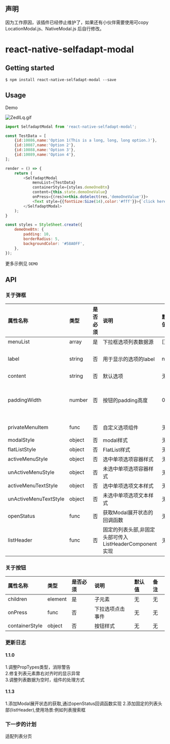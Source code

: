  ## 声明
 
 因为工作原因，该插件已经停止维护了，如果还有小伙伴需要使用可copy LocationModal.js、NativeModal.js 后自行修改。
 
# react-native-selfadapt-modal

## Getting started

`$ npm install react-native-selfadapt-modal --save`

## Usage

Demo

![ZedILq.gif](https://s2.ax1x.com/2019/06/26/ZedILq.gif)

```javascript
import SelfadaptModal from 'react-native-selfadapt-modal';

const TestData = [
    {id:10086,name:'Option 1(This is a long, long, long option.)'},
    {id:10087,name:'Option 2'},
    {id:10088,name:'Option 3'},
    {id:10089,name:'Option 4'},
];

render = () => {
    return (
        <SelfadaptModal 
            menuList={TestData} 
            containerStyle={styles.demeOneBtn}
            content={this.state.demoOneValue}
            onPress={(res)=>this.doSelect(res,'demoOneValue')}>
            <Text style={{fontSize:Size(14),color:'#fff'}}>{`click here`}</Text>
        </SelfadaptModal>
    );
}

const styles = StyleSheet.create({
    demeOneBtn: {
        padding: 10,
        borderRadius: 5,
        backgroundColor: '#58A0FF',
    },
});
```

更多示例见 `DEMO` 

## API

### 关于弹框

属性名称 | 类型 | 是否必须 | 说明 | 默认值 | 备注 |
:--- |:--- |:--- |:--- |:--- |:--- |
menuList |array |是 |下拉框选项列表数据源 |[] |无 |
label |string |否 |用于显示的选项的label |name |用于menuList的元素</br>是对象的情况 |
content |string |否 |默认选项 |无 |无 |
paddingWidth |number |否 |按钮的padding高度 |0 | 当使用LocationModal</br>的按钮还有外层包裹</br>时可能需要使用 |
privateMenuItem |func |否 |自定义选项组件 |无 |包含三个参数</br>item,index,isSelect |
modalStyle |object |否 |modal样式 |无 |无 |
flatListStyle |object |否 |FlatList样式 |无 |无 |
activeMenuStyle |object |否 |选中单项选项容器样式 |无 |无 |
unActiveMenuStyle |object |否 |未选中单项选项容器样式 |无 |无 |
activeMenuTextStyle |object |否 |选中单项选项文本样式 |无 |无 |
unActiveMenuTextStyle |object |否 |未选中单项选项文本样式 |无 |无 |
openStatus |func |否 |获取Modal展开状态的回调函数 |无 |无 |
listHeader |func |否 |固定的列表头部,非固定头部可传入ListHeaderComponent实现 |无 |无 |


### 关于按钮

属性名称 | 类型 | 是否必须 | 说明 | 默认值 | 备注 |
:--- |:--- |:--- |:--- |:--- |:--- |
children |element |是 |子元素 |无 |无 |
onPress |func |否 |下拉选项点击事件 |无 |无 |
containerStyle |object |否 |按钮样式 |无 |无 |


### 更新日志

#### 1.1.0 

1.调整PropTypes类型，消除警告</br>
2.修复列表元素靠右对齐时的显示异常</br>
3.调整列表数据为空时，组件的处理方式<br>

#### 1.1.3

1.添加Modal展开状态的获取,通过openStatus回调函数实现
2.添加固定的列表头部(listHeader),使用场景:例如列表搜索框

### 下一步的计划

适配列表分页


